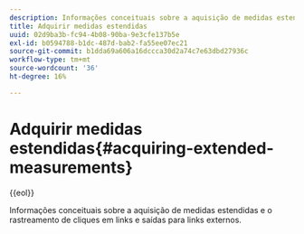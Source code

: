 ```yaml
---
description: Informações conceituais sobre a aquisição de medidas estendidas e o rastreamento de cliques em links e saídas para links externos.
title: Adquirir medidas estendidas
uuid: 02d9ba3b-fc94-4b08-90ba-9e3cfe137b5e
exl-id: b0594788-b1dc-487d-bab2-fa55ee07ec21
source-git-commit: b1dda69a606a16dccca30d2a74c7e63dbd27936c
workflow-type: tm+mt
source-wordcount: '36'
ht-degree: 16%

---
```


# Adquirir medidas estendidas{#acquiring-extended-measurements}

{{eol}}

Informações conceituais sobre a aquisição de medidas estendidas e o rastreamento de cliques em links e saídas para links externos.
